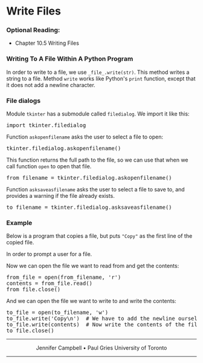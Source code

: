 # Write Files

### Optional Reading:

*   Chapter 10.5 Writing Files

### Writing To A File Within A Python Program

In order to write to a file, we use `_file_.write(str)`. This method writes a string to a file. Method `write` works like Python's `print` function, except that it does not add a newline character.

### File dialogs

Module `tkinter` has a submodule called `filedialog`. We import it like this:

<pre>import tkinter.filedialog
</pre>

Function `askopenfilename` asks the user to select a file to open:

<pre>tkinter.filedialog.askopenfilename()
</pre>

This function returns the full path to the file, so we can use that when we call function `open` to open that file.

<pre>from_filename = tkinter.filedialog.askopenfilename()
</pre>

Function `asksaveasfilename` asks the user to select a file to save to, and provides a warning if the file already exists.

<pre>to_filename = tkinter.filedialog.asksaveasfilename()
</pre>

### Example

Below is a program that copies a file, but puts `"Copy"` as the first line of the copied file.

In order to prompt a user for a file.

Now we can open the file we want to read from and get the contents:

<pre>from_file = open(from_filename, 'r')
contents = from_file.read()
from_file.close()
</pre>

And we can open the file we want to write to and write the contents:

<pre>to_file = open(to_filename, 'w')
to_file.write('Copy\n')  # We have to add the newline ourselves.
to_file.write(contents)  # Now write the contents of the file.
to_file.close()
</pre>

* * *

<center>Jennifer Campbell • Paul Gries
University of Toronto</center>

* * *